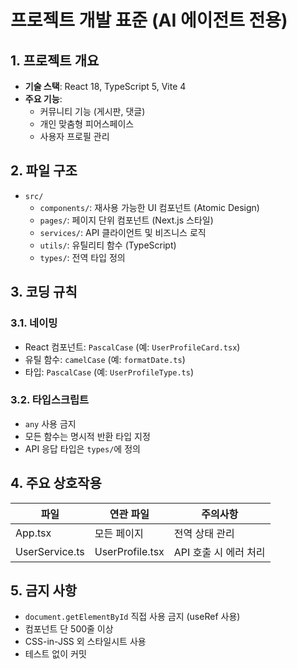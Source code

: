 # 프로젝트 개발 표준 (AI 에이전트 전용)

## 1. 프로젝트 개요
- **기술 스택**: React 18, TypeScript 5, Vite 4
- **주요 기능**:
  - 커뮤니티 기능 (게시판, 댓글)
  - 개인 맞춤형 피어스페이스
  - 사용자 프로필 관리

## 2. 파일 구조
- `src/`
  - `components/`: 재사용 가능한 UI 컴포넌트 (Atomic Design)
  - `pages/`: 페이지 단위 컴포넌트 (Next.js 스타일)
  - `services/`: API 클라이언트 및 비즈니스 로직
  - `utils/`: 유틸리티 함수 (TypeScript)
  - `types/`: 전역 타입 정의

## 3. 코딩 규칙
### 3.1. 네이밍
- React 컴포넌트: `PascalCase` (예: `UserProfileCard.tsx`)
- 유틸 함수: `camelCase` (예: `formatDate.ts`)
- 타입: `PascalCase` (예: `UserProfileType.ts`)

### 3.2. 타입스크립트
- `any` 사용 금지
- 모든 함수는 명시적 반환 타입 지정
- API 응답 타입은 `types/`에 정의

## 4. 주요 상호작용
| 파일 | 연관 파일 | 주의사항 |
|------|-----------|----------|
| App.tsx | 모든 페이지 | 전역 상태 관리 |
| UserService.ts | UserProfile.tsx | API 호출 시 에러 처리 |

## 5. 금지 사항
- `document.getElementById` 직접 사용 금지 (useRef 사용)
- 컴포넌트 단 500줄 이상
- CSS-in-JSS 외 스타일시트 사용
- 테스트 없이 커밋
